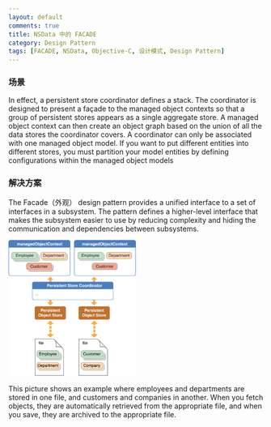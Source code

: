 ```yaml
---
layout: default
comments: true
title: NSData 中的 FACADE
category: Design Pattern
tags: [FACADE, NSData, Objective-C, 设计模式, Design Pattern]
---
```


### 场景

In effect, a persistent store coordinator defines a stack. The coordinator is designed to present a façade to the managed object contexts so that a group of persistent stores appears as a single aggregate store. A managed object context can then create an object graph based on the union of all the data stores the coordinator covers. A coordinator can only be associated with one managed object model. If you want to put different entities into different stores, you must partition your model entities by defining configurations within the managed object models

### 解决方案

The Facade（外观） design pattern provides a unified interface to a set of interfaces in a subsystem. The pattern defines a higher-level interface that makes the subsystem easier to use by reducing complexity and hiding the communication and dependencies between subsystems.

<img src="/assets/advanced_persistence_stack_2x.png" style="max-width: 50%" />

This picture shows an example where employees and departments are stored in one file, and customers and companies in another. When you fetch objects, they are automatically retrieved from the appropriate file, and when you save, they are archived to the appropriate file.
